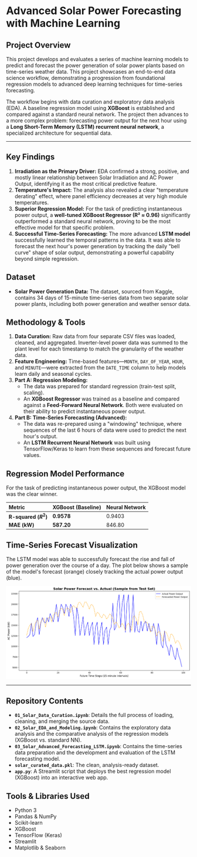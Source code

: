 # Advanced Solar Power Forecasting with Machine Learning

## Project Overview

This project develops and evaluates a series of machine learning models to predict and forecast the power generation of solar power plants based on time-series weather data. This project showcases an end-to-end data science workflow, demonstrating a progression from foundational regression models to advanced deep learning techniques for time-series forecasting.

The workflow begins with data curation and exploratory data analysis (EDA). A baseline regression model using **XGBoost** is established and compared against a standard neural network. The project then advances to a more complex problem: forecasting power output for the next hour using a **Long Short-Term Memory (LSTM) recurrent neural network**, a specialized architecture for sequential data.

---

## Key Findings

1.  **Irradiation as the Primary Driver:** EDA confirmed a strong, positive, and mostly linear relationship between Solar Irradiation and AC Power Output, identifying it as the most critical predictive feature.
2.  **Temperature's Impact:** The analysis also revealed a clear "temperature derating" effect, where panel efficiency decreases at very high module temperatures.
3.  **Superior Regression Model:** For the task of predicting instantaneous power output, a **well-tuned XGBoost Regressor (R² ≈ 0.96)** significantly outperformed a standard neural network, proving to be the most effective model for that specific problem.
4.  **Successful Time-Series Forecasting:** The more advanced **LSTM model** successfully learned the temporal patterns in the data. It was able to forecast the next hour's power generation by tracking the daily "bell curve" shape of solar output, demonstrating a powerful capability beyond simple regression.

## Dataset

* **Solar Power Generation Data:** The dataset, sourced from Kaggle, contains 34 days of 15-minute time-series data from two separate solar power plants, including both power generation and weather sensor data.

## Methodology & Tools

1.  **Data Curation:** Raw data from four separate CSV files was loaded, cleaned, and aggregated. Inverter-level power data was summed to the plant level for each timestamp to match the granularity of the weather data.
2.  **Feature Engineering:** Time-based features—`MONTH`, `DAY_OF_YEAR`, `HOUR`, and `MINUTE`—were extracted from the `DATE_TIME` column to help models learn daily and seasonal cycles.
3.  **Part A: Regression Modeling:**
    * The data was prepared for standard regression (train-test split, scaling).
    * An **XGBoost Regressor** was trained as a baseline and compared against a **Feed-Forward Neural Network**. Both were evaluated on their ability to predict instantaneous power output.
4.  **Part B: Time-Series Forecasting (Advanced):**
    * The data was re-prepared using a "windowing" technique, where sequences of the last 6 hours of data were used to predict the next hour's output.
    * An **LSTM Recurrent Neural Network** was built using TensorFlow/Keras to learn from these sequences and forecast future values.

## Regression Model Performance

For the task of predicting instantaneous power output, the XGBoost model was the clear winner.

| Metric | XGBoost (Baseline) | Neural Network |
| :--- | :--- | :--- |
| **R-squared ($R^2$)** | **0.9578** | 0.9403 |
| **MAE (kW)** | **587.20** | 846.80 |

## Time-Series Forecast Visualization

The LSTM model was able to successfully forecast the rise and fall of power generation over the course of a day. The plot below shows a sample of the model's forecast (orange) closely tracking the actual power output (blue).

*![Image of forecast versus actual generation](images/forecast.png)*

---

## Repository Contents

* **`01_Solar_Data_Curation.ipynb`**: Details the full process of loading, cleaning, and merging the source data.
* **`02_Solar_EDA_and_Modeling.ipynb`**: Contains the exploratory data analysis and the comparative analysis of the regression models (XGBoost vs. standard NN).
* **`03_Solar_Advanced_Forecasting_LSTM.ipynb`**: Contains the time-series data preparation and the development and evaluation of the LSTM forecasting model.
* **`solar_curated_data.pkl`**: The clean, analysis-ready dataset.
* **`app.py`**: A Streamlit script that deploys the best regression model (XGBoost) into an interactive web app.

## Tools & Libraries Used

* Python 3
* Pandas & NumPy
* Scikit-learn
* XGBoost
* TensorFlow (Keras)
* Streamlit
* Matplotlib & Seaborn
